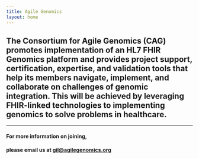 ```yaml
---
title: Agile Genomics
layout: home
---
```


## The Consortium for Agile Genomics (CAG) promotes implementation of an HL7 FHIR Genomics platform and provides project support, certification, expertise, and validation tools that help its members navigate, implement, and collaborate on challenges of genomic integration.  This will be achieved by leveraging FHIR-linked technologies to implementing genomics to solve problems in healthcare.

-------

#### For more information on joining,

#### please email us at  [gil@agilegenomics.org](mailto:gil@agilegenomics.org)